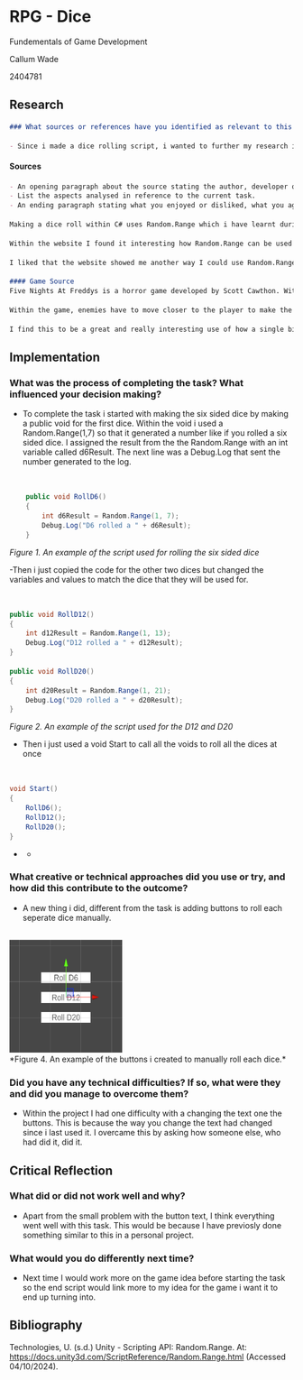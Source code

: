 # RPG - Dice

Fundementals of Game Development

Callum Wade

2404781

## Research

```markdown
### What sources or references have you identified as relevant to this task?

- Since i made a dice rolling script, i wanted to further my research into Random.Range within C#. To do this i looked on the unity documentation website.
```

#### Sources
```markdown
- An opening paragraph about the source stating the author, developer or organisation, this paragraph should explain the source's influence, credentials, critical reception, awards, reputation or any issues with the source. For example, if the source is not reputable. If the source is a game, the issues that occurred during development or if had a poor launch.
- List the aspects analysed in reference to the current task.
- An ending paragraph stating what you enjoyed or disliked, what you agreed with or not agree with.

Making a dice roll within C# uses Random.Range which i have learnt during previous work i have done inside of unity. However i still learnt more on Random.Range to see how far it can go when programming. This lead me to read the unity documentation on Random.Range. (Technologies, s.d.)

Within the website I found it interesting how Random.Range can be used for things such as getting random numbers to determine an objects position within a Vector3.

I liked that the website showed me another way I could use Random.Range but i felt that only showing one way of using it felt like too little of an example of it's use.

#### Game Source
Five Nights At Freddys is a horror game developed by Scott Cawthon. Within the programming of the game, Random.Range is used to determine the characters movement(Five Nights at Freddy's, 2014).

Within the game, enemies have to move closer to the player to make the player lose. The way they are programmed is so that, based on the difficulty each enemy is set to, a number between 1 and 20 is selected to be there movement number, if the number that the Random.Range choses is less then the movement number, then the character can move closer to the player, if it's not below the number then they can't move. In the custom mode the player can change the enemie's difficulty up to 20 which means evertime the enemy gets a chance to move, they can move.

I find this to be a great and really interesting use of how a single bit of code can be used as the main piece of code for a whole game and how advanced a single piece of code can become when used right.

```

## Implementation

### What was the process of completing the task? What influenced your decision making?

- To complete the task i started with making the six sided dice by making a public void for the first dice. Within the void i used a Random.Range(1,7) so that it generated a number like if you rolled a six sided dice. I assigned the result from the the Random.Range with an int variable called d6Result. The next line was a Debug.Log that sent the number generated to the log.

<br>

```csharp
    public void RollD6()
    {
        int d6Result = Random.Range(1, 7);
        Debug.Log("D6 rolled a " + d6Result);
    }
```
*Figure 1. An example of the script used for rolling the six sided dice*

-Then i just copied the code for the other two dices but changed the variables and values to match the dice that they will be used for.

<br>

```csharp
public void RollD12()
{
    int d12Result = Random.Range(1, 13);
    Debug.Log("D12 rolled a " + d12Result);
}

public void RollD20()
{
    int d20Result = Random.Range(1, 21);
    Debug.Log("D20 rolled a " + d20Result);
}
```
*Figure 2. An example of the script used for the D12 and D20*

- Then i just used a void Start to call all the voids to roll all the dices at once

<br>

```csharp
void Start()
{
    RollD6();
    RollD12();
    RollD20();
}
```
* *
### What creative or technical approaches did you use or try, and how did this contribute to the outcome?

- A new thing i did, different from the task is adding buttons to roll each seperate dice manually.

<br>

<img src="Buttons example.png" width="200" height="200">
<br>
*Figure 4. An example of the buttons i created to manually roll each dice.*

### Did you have any technical difficulties? If so, what were they and did you manage to overcome them?

- Within the project I had one difficulty with a changing the text one the buttons. This is because the way you change the text had changed since i last used it. I overcame this by asking how someone else, who had did it, did it.

## Critical Reflection

### What did or did not work well and why?

- Apart from the small problem with the button text, I think everything went well with this task. This would be because I have previosly done something similar to this in a personal project.

### What would you do differently next time?

- Next time I would work more on the game idea before starting the task so the end script would link more to my idea for the game i want it to end up turning into.

## Bibliography

Technologies, U. (s.d.) Unity - Scripting API: Random.Range. At: https://docs.unity3d.com/ScriptReference/Random.Range.html (Accessed  04/10/2024).

